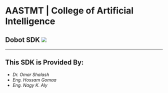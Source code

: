 # AASTMT | College of Artificial Intelligence
## Dobot SDK ![](https://img.shields.io/badge/Version-1.0-red)
---
## This SDK is Provided By:
- _Dr. Omar Shalash_
- _Eng. Hossam Gomaa_
- _Eng. Nagy K. Aly_


